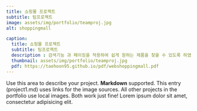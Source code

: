 ```yaml
---
title: 쇼핑몰 프로젝트
subtitle: 팀프로젝트
image: assets/img/portfolio/teamproj.jpg
alt: shoppingmall

caption:
  title: 쇼핑몰 프로젝트
  subtitle: 팀프로젝트
  description : 검색기능 과 페이징을 적용하여 쉽게 원하는 제품을 찾을 수 있도록 하였습니다.그리고 장바구니 기능을 구현하며 재고에 맞게 수량 변경 및 계산이 가능하게 했습니다. 그리고 주문 기능에서는 트랜잭션, 유효성 검사를 생각하여 구현 했습니다 
  thumbnail: assets/img/portfolio/teamproj.jpg
  pdf: https://taehoon95.github.io/pdf/webshoppingmall.pdf
---
```

Use this area to describe your project. **Markdown** supported. This entry (project1.md) uses links for the image sources. All other projects in the portfolio use local images. Both work just fine! Lorem ipsum dolor sit amet, consectetur adipisicing elit. 

